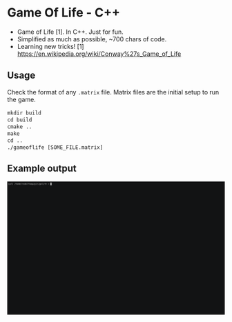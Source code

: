 # Game Of Life - C++

* Game of Life [1]. In C++. Just for fun.
* Simplified as much as possible, ~700 chars of code.
* Learning new tricks!
[1] https://en.wikipedia.org/wiki/Conway%27s_Game_of_Life

## Usage

Check the format of any `.matrix` file. Matrix files are the initial setup to run the game.

```
mkdir build
cd build
cmake ..
make
cd ..
./gameoflife [SOME_FILE.matrix]
```
## Example output

![](golife-ncurses.gif)
